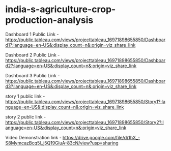 # india-s-agriculture-crop-production-analysis


Dashboard 1 Public Link - https://public.tableau.com/views/projecttableau_16971898655850/Dashboard1?:language=en-US&:display_count=n&:origin=viz_share_link

Dashboard 2 Public Link - https://public.tableau.com/views/projecttableau_16971898655850/Dashboard2?:language=en-US&:display_count=n&:origin=viz_share_link

Dashboard 3 Public Link - https://public.tableau.com/views/projecttableau_16971898655850/Dashboard3?:language=en-US&:display_count=n&:origin=viz_share_link

story 1 public link - https://public.tableau.com/views/projecttableau_16971898655850/Story1?:language=en-US&:display_count=n&:origin=viz_share_link 

story 2 public link - https://public.tableau.com/views/projecttableau_16971898655850/Story2?:language=en-US&:display_count=n&:origin=viz_share_link

Video Demonstration link - https://drive.google.com/file/d/1hX_-S8MymcazBcq5l_j5Q19GluA-83cN/view?usp=sharing
